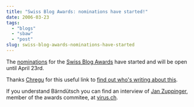 ```yaml
---
title: "Swiss Blog Awards: nominations have started!"
date: 2006-03-23
tags: 
  - "blogs"
  - "sbaw"
  - "post"
slug: swiss-blog-awards-nominations-have-started
---
```


The [nominations](http://nominations2006.swissblogawards.ch/) for the [Swiss Blog Awards](http://swissblogawards.ch/) have started and will be open until April 23rd.

Thanks [Chregu](http://blog.bitflux.ch/archive/2006/03/23/swiss-blog-award-nominations-started.html) for this useful link to [find out who's writing about this](http://planet.blogug.ch/search/link:www.swissblogawards.ch%20or%20link:swissblogawards.ch%20or%20link:nominations2006.swissblogawards.ch).

If you understand Bärndütsch you can find an interview of [Jan Zuppinger](http://pieceoplastic.com/), member of the awards commitee, at [virus.ch](http://www.virus.ch/lifestyle/magazin/swiss_blog_awards_nominiere_die_besten_weblogs).
